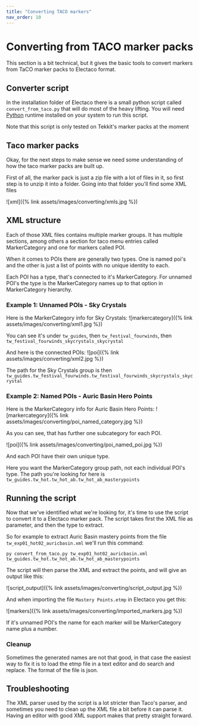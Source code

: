 ```yaml
---
title: "Converting TACO markers"
nav_order: 10
---
```


# Converting from TACO marker packs

This section is a bit technical, but it gives the basic tools to convert markers from TaCO marker packs to Electaco format.
## Converter script

In the installation folder of Electaco there is a small python script called `convert_from_taco.py` that will do most of the heavy lifting.
You will need [Python](https://www.python.org/downloads/) runtime installed on your system to run this script.

Note that this script is only tested on Tekkit's marker packs at the moment


## Taco marker packs

Okay, for the next steps to make sense we need some understanding of how the taco marker packs are built up.

First of all, the marker pack is just a zip file with a lot of files in it, so first step is to unzip it into a folder. 
Going into that folder you'll find some XML files

![xml]({% link assets/images/converting/xmls.jpg %})

## XML structure

Each of those XML files contains multiple marker groups. It has multiple sections, among others a section for taco menu entries called MarkerCategory and one for markers called POI.

When it comes to POIs there are generally two types. One is named poi's and the other is just a list of points with no unique identity to each.

Each POI has a type, that's connected to it's MarkerCategory. For unnamed POI's the type is the MarkerCategory names up to that option in MarkerCategory hierarchy.

### Example 1: Unnamed POIs - Sky Crystals

Here is the MarkerCategory info for Sky Crystals:
![markercategory]({% link assets/images/converting/xml1.jpg %})

You can see it's under `tw_guides`, then `tw_festival_fourwinds`, then `tw_festival_fourwinds_skycrystals_skycrystal`

And here is the connected POIs:
![poi]({% link assets/images/converting/xml2.jpg %})

The path for the Sky Crystals group is then `tw_guides.tw_festival_fourwinds.tw_festival_fourwinds_skycrystals_skycrystal`

### Example 2: Named POIs - Auric Basin Hero Points

Here is the MarkerCategory info for Auric Basin Hero Points:
![markercategory]({% link assets/images/converting/poi_named_category.jpg %})

As you can see, that has further one subcategory for each POI. 

![poi]({% link assets/images/converting/poi_named_poi.jpg %})

And each POI have their own unique type.

Here you want the MarkerCategory group path, not each individual POI's type. The path you're looking for here is `tw_guides.tw_hot.tw_hot_ab.tw_hot_ab_masterypoints`

## Running the script

Now that we've identified what we're looking for, it's time to use the script to convert it to a Electaco marker pack. The script takes first the XML file as parameter, and then the type to extract.

So for example to extract Auric Basin mastery points from the file `tw_exp01_hot02_auricbasin.xml` we'll run this command:

    py convert_from_taco.py tw_exp01_hot02_auricbasin.xml tw_guides.tw_hot.tw_hot_ab.tw_hot_ab_masterypoints

The script will then parse the XML and extract the points, and will give an output like this:

![script_output]({% link assets/images/converting/script_output.jpg %})

And when importing the file `Mastery Points.etmp` in Electaco you get this:

![markers]({% link assets/images/converting/imported_markers.jpg %})

If it's unnamed POI's the name for each marker will be MarkerCategory name plus a number.

### Cleanup

Sometimes the generated names are not that good, in that case the easiest way to fix it is to load the etmp file in a text editor and do search and replace. The format of the file is json.

## Troubleshooting

The XML parser used by the script is a lot stricter than Taco's parser, and sometimes you need to clean up the XML file a bit before it can parse it. Having an editor with good XML support makes that pretty straight forward.